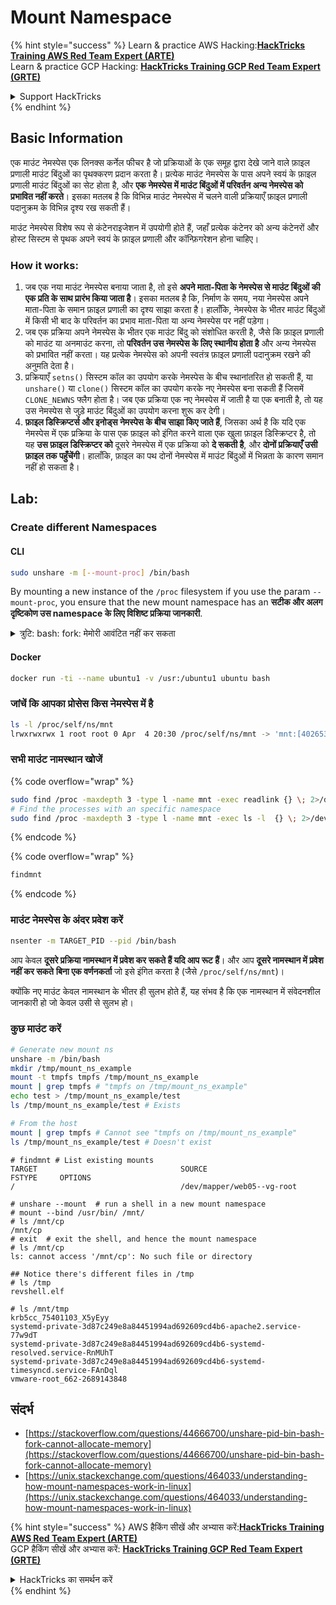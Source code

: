 # Mount Namespace

{% hint style="success" %}
Learn & practice AWS Hacking:<img src="/.gitbook/assets/arte.png" alt="" data-size="line">[**HackTricks Training AWS Red Team Expert (ARTE)**](https://training.hacktricks.xyz/courses/arte)<img src="/.gitbook/assets/arte.png" alt="" data-size="line">\
Learn & practice GCP Hacking: <img src="/.gitbook/assets/grte.png" alt="" data-size="line">[**HackTricks Training GCP Red Team Expert (GRTE)**<img src="/.gitbook/assets/grte.png" alt="" data-size="line">](https://training.hacktricks.xyz/courses/grte)

<details>

<summary>Support HackTricks</summary>

* Check the [**subscription plans**](https://github.com/sponsors/carlospolop)!
* **Join the** 💬 [**Discord group**](https://discord.gg/hRep4RUj7f) or the [**telegram group**](https://t.me/peass) or **follow** us on **Twitter** 🐦 [**@hacktricks\_live**](https://twitter.com/hacktricks\_live)**.**
* **Share hacking tricks by submitting PRs to the** [**HackTricks**](https://github.com/carlospolop/hacktricks) and [**HackTricks Cloud**](https://github.com/carlospolop/hacktricks-cloud) github repos.

</details>
{% endhint %}

## Basic Information

एक माउंट नेमस्पेस एक लिनक्स कर्नेल फीचर है जो प्रक्रियाओं के एक समूह द्वारा देखे जाने वाले फ़ाइल प्रणाली माउंट बिंदुओं का पृथक्करण प्रदान करता है। प्रत्येक माउंट नेमस्पेस के पास अपने स्वयं के फ़ाइल प्रणाली माउंट बिंदुओं का सेट होता है, और **एक नेमस्पेस में माउंट बिंदुओं में परिवर्तन अन्य नेमस्पेस को प्रभावित नहीं करते**। इसका मतलब है कि विभिन्न माउंट नेमस्पेस में चलने वाली प्रक्रियाएँ फ़ाइल प्रणाली पदानुक्रम के विभिन्न दृश्य रख सकती हैं।

माउंट नेमस्पेस विशेष रूप से कंटेनराइजेशन में उपयोगी होते हैं, जहाँ प्रत्येक कंटेनर को अन्य कंटेनरों और होस्ट सिस्टम से पृथक अपने स्वयं के फ़ाइल प्रणाली और कॉन्फ़िगरेशन होना चाहिए।

### How it works:

1. जब एक नया माउंट नेमस्पेस बनाया जाता है, तो इसे **अपने माता-पिता के नेमस्पेस से माउंट बिंदुओं की एक प्रति के साथ प्रारंभ किया जाता है**। इसका मतलब है कि, निर्माण के समय, नया नेमस्पेस अपने माता-पिता के समान फ़ाइल प्रणाली का दृश्य साझा करता है। हालाँकि, नेमस्पेस के भीतर माउंट बिंदुओं में किसी भी बाद के परिवर्तन का प्रभाव माता-पिता या अन्य नेमस्पेस पर नहीं पड़ेगा।
2. जब एक प्रक्रिया अपने नेमस्पेस के भीतर एक माउंट बिंदु को संशोधित करती है, जैसे कि फ़ाइल प्रणाली को माउंट या अनमाउंट करना, तो **परिवर्तन उस नेमस्पेस के लिए स्थानीय होता है** और अन्य नेमस्पेस को प्रभावित नहीं करता। यह प्रत्येक नेमस्पेस को अपनी स्वतंत्र फ़ाइल प्रणाली पदानुक्रम रखने की अनुमति देता है।
3. प्रक्रियाएँ `setns()` सिस्टम कॉल का उपयोग करके नेमस्पेस के बीच स्थानांतरित हो सकती हैं, या `unshare()` या `clone()` सिस्टम कॉल का उपयोग करके नए नेमस्पेस बना सकती हैं जिसमें `CLONE_NEWNS` फ्लैग होता है। जब एक प्रक्रिया एक नए नेमस्पेस में जाती है या एक बनाती है, तो यह उस नेमस्पेस से जुड़े माउंट बिंदुओं का उपयोग करना शुरू कर देगी।
4. **फ़ाइल डिस्क्रिप्टर्स और इनोड्स नेमस्पेस के बीच साझा किए जाते हैं**, जिसका अर्थ है कि यदि एक नेमस्पेस में एक प्रक्रिया के पास एक फ़ाइल को इंगित करने वाला एक खुला फ़ाइल डिस्क्रिप्टर है, तो यह **उस फ़ाइल डिस्क्रिप्टर को** दूसरे नेमस्पेस में एक प्रक्रिया को **दे सकती है**, और **दोनों प्रक्रियाएँ उसी फ़ाइल तक पहुँचेंगी**। हालाँकि, फ़ाइल का पथ दोनों नेमस्पेस में माउंट बिंदुओं में भिन्नता के कारण समान नहीं हो सकता है।

## Lab:

### Create different Namespaces

#### CLI
```bash
sudo unshare -m [--mount-proc] /bin/bash
```
By mounting a new instance of the `/proc` filesystem if you use the param `--mount-proc`, you ensure that the new mount namespace has an **सटीक और अलग दृष्टिकोण उस namespace के लिए विशिष्ट प्रक्रिया जानकारी**.

<details>

<summary>त्रुटि: bash: fork: मेमोरी आवंटित नहीं कर सकता</summary>

जब `unshare` को `-f` विकल्प के बिना निष्पादित किया जाता है, तो Linux द्वारा नए PID (प्रक्रिया आईडी) namespaces को संभालने के तरीके के कारण एक त्रुटि उत्पन्न होती है। मुख्य विवरण और समाधान नीचे दिए गए हैं:

1. **समस्या का विवरण**:
- Linux कर्नेल एक प्रक्रिया को `unshare` सिस्टम कॉल का उपयोग करके नए namespaces बनाने की अनुमति देता है। हालाँकि, नए PID namespace के निर्माण की शुरुआत करने वाली प्रक्रिया (जिसे "unshare" प्रक्रिया कहा जाता है) नए namespace में प्रवेश नहीं करती है; केवल इसकी बाल प्रक्रियाएँ करती हैं।
- `%unshare -p /bin/bash%` चलाने से `/bin/bash` उसी प्रक्रिया में शुरू होता है जैसे `unshare`। परिणामस्वरूप, `/bin/bash` और इसकी बाल प्रक्रियाएँ मूल PID namespace में होती हैं।
- नए namespace में `/bin/bash` की पहली बाल प्रक्रिया PID 1 बन जाती है। जब यह प्रक्रिया समाप्त होती है, तो यह namespace की सफाई को ट्रिगर करती है यदि कोई अन्य प्रक्रियाएँ नहीं हैं, क्योंकि PID 1 का अनाथ प्रक्रियाओं को अपनाने की विशेष भूमिका होती है। Linux कर्नेल तब उस namespace में PID आवंटन को अक्षम कर देगा।

2. **परिणाम**:
- नए namespace में PID 1 का समाप्त होना `PIDNS_HASH_ADDING` ध्वज की सफाई की ओर ले जाता है। इसका परिणाम यह होता है कि `alloc_pid` फ़ंक्शन नए PID को आवंटित करने में विफल रहता है जब एक नई प्रक्रिया बनाई जाती है, जिससे "Cannot allocate memory" त्रुटि उत्पन्न होती है।

3. **समाधान**:
- समस्या को `unshare` के साथ `-f` विकल्प का उपयोग करके हल किया जा सकता है। यह विकल्प `unshare` को नए PID namespace बनाने के बाद एक नई प्रक्रिया बनाने के लिए मजबूर करता है।
- `%unshare -fp /bin/bash%` निष्पादित करने से यह सुनिश्चित होता है कि `unshare` कमांड स्वयं नए namespace में PID 1 बन जाता है। `/bin/bash` और इसकी बाल प्रक्रियाएँ फिर इस नए namespace में सुरक्षित रूप से समाहित होती हैं, PID 1 के पूर्व समय में समाप्त होने को रोकती हैं और सामान्य PID आवंटन की अनुमति देती हैं।

यह सुनिश्चित करके कि `unshare` `-f` ध्वज के साथ चलता है, नए PID namespace को सही ढंग से बनाए रखा जाता है, जिससे `/bin/bash` और इसकी उप-प्रक्रियाएँ बिना मेमोरी आवंटन त्रुटि का सामना किए कार्य कर सकती हैं।

</details>

#### Docker
```bash
docker run -ti --name ubuntu1 -v /usr:/ubuntu1 ubuntu bash
```
### &#x20;जांचें कि आपका प्रोसेस किस नेमस्पेस में है
```bash
ls -l /proc/self/ns/mnt
lrwxrwxrwx 1 root root 0 Apr  4 20:30 /proc/self/ns/mnt -> 'mnt:[4026531841]'
```
### सभी माउंट नामस्थान खोजें

{% code overflow="wrap" %}
```bash
sudo find /proc -maxdepth 3 -type l -name mnt -exec readlink {} \; 2>/dev/null | sort -u
# Find the processes with an specific namespace
sudo find /proc -maxdepth 3 -type l -name mnt -exec ls -l  {} \; 2>/dev/null | grep <ns-number>
```
{% endcode %}

{% code overflow="wrap" %}
```bash
findmnt
```
{% endcode %}

### माउंट नेमस्पेस के अंदर प्रवेश करें
```bash
nsenter -m TARGET_PID --pid /bin/bash
```
आप केवल **दूसरे प्रक्रिया नामस्थान में प्रवेश कर सकते हैं यदि आप रूट हैं**। और आप **दूसरे नामस्थान में प्रवेश नहीं कर सकते** **बिना एक वर्णनकर्ता** जो इसे इंगित करता है (जैसे `/proc/self/ns/mnt`)।

क्योंकि नए माउंट केवल नामस्थान के भीतर ही सुलभ होते हैं, यह संभव है कि एक नामस्थान में संवेदनशील जानकारी हो जो केवल उसी से सुलभ हो।

### कुछ माउंट करें
```bash
# Generate new mount ns
unshare -m /bin/bash
mkdir /tmp/mount_ns_example
mount -t tmpfs tmpfs /tmp/mount_ns_example
mount | grep tmpfs # "tmpfs on /tmp/mount_ns_example"
echo test > /tmp/mount_ns_example/test
ls /tmp/mount_ns_example/test # Exists

# From the host
mount | grep tmpfs # Cannot see "tmpfs on /tmp/mount_ns_example"
ls /tmp/mount_ns_example/test # Doesn't exist
```

```
# findmnt # List existing mounts
TARGET                                SOURCE                                                                                                           FSTYPE     OPTIONS
/                                     /dev/mapper/web05--vg-root

# unshare --mount  # run a shell in a new mount namespace
# mount --bind /usr/bin/ /mnt/
# ls /mnt/cp
/mnt/cp
# exit  # exit the shell, and hence the mount namespace
# ls /mnt/cp
ls: cannot access '/mnt/cp': No such file or directory

## Notice there's different files in /tmp
# ls /tmp
revshell.elf

# ls /mnt/tmp
krb5cc_75401103_X5yEyy
systemd-private-3d87c249e8a84451994ad692609cd4b6-apache2.service-77w9dT
systemd-private-3d87c249e8a84451994ad692609cd4b6-systemd-resolved.service-RnMUhT
systemd-private-3d87c249e8a84451994ad692609cd4b6-systemd-timesyncd.service-FAnDql
vmware-root_662-2689143848

```
## संदर्भ
* [https://stackoverflow.com/questions/44666700/unshare-pid-bin-bash-fork-cannot-allocate-memory](https://stackoverflow.com/questions/44666700/unshare-pid-bin-bash-fork-cannot-allocate-memory)
* [https://unix.stackexchange.com/questions/464033/understanding-how-mount-namespaces-work-in-linux](https://unix.stackexchange.com/questions/464033/understanding-how-mount-namespaces-work-in-linux)


{% hint style="success" %}
AWS हैकिंग सीखें और अभ्यास करें:<img src="/.gitbook/assets/arte.png" alt="" data-size="line">[**HackTricks Training AWS Red Team Expert (ARTE)**](https://training.hacktricks.xyz/courses/arte)<img src="/.gitbook/assets/arte.png" alt="" data-size="line">\
GCP हैकिंग सीखें और अभ्यास करें: <img src="/.gitbook/assets/grte.png" alt="" data-size="line">[**HackTricks Training GCP Red Team Expert (GRTE)**<img src="/.gitbook/assets/grte.png" alt="" data-size="line">](https://training.hacktricks.xyz/courses/grte)

<details>

<summary>HackTricks का समर्थन करें</summary>

* [**सदस्यता योजनाओं**](https://github.com/sponsors/carlospolop) की जांच करें!
* **हमारे** 💬 [**Discord समूह**](https://discord.gg/hRep4RUj7f) या [**telegram समूह**](https://t.me/peass) में शामिल हों या **Twitter** 🐦 पर हमें **फॉलो करें** [**@hacktricks\_live**](https://twitter.com/hacktricks\_live)**.**
* **हैकिंग ट्रिक्स साझा करें और** [**HackTricks**](https://github.com/carlospolop/hacktricks) और [**HackTricks Cloud**](https://github.com/carlospolop/hacktricks-cloud) गिटहब रिपोजिटरी में PRs सबमिट करें।

</details>
{% endhint %}
